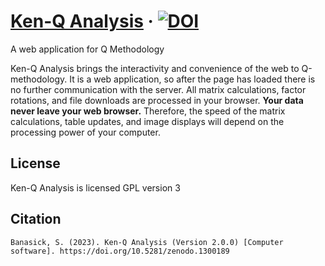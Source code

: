 # [Ken-Q Analysis](https://shawnbanasick.github.io/ken-q-analysis/index.html) &middot; <a href="https://doi.org/10.5281/zenodo.1300189"><img src="https://zenodo.org/badge/DOI/10.5281/zenodo.1300189.svg" alt="DOI"></a>

A web application for Q Methodology

Ken-Q Analysis brings the interactivity and convenience of the web to Q-methodology. It is a web application, so after the page has loaded there is no further communication with the server. All matrix calculations, factor rotations, and file downloads are processed in your browser. **Your data never leave your web browser.** Therefore, the speed of the matrix calculations, table updates, and image displays will depend on the processing power of your computer.

<!-- The User Guide and help manual is available [here](https://ken_q_tools.gitbooks.io/ken-q-analysis-reference-guide/content/) -->

## License

Ken-Q Analysis is licensed GPL version 3

## Citation

`Banasick, S. (2023). Ken-Q Analysis (Version 2.0.0) [Computer software]. https://doi.org/10.5281/zenodo.1300189`
